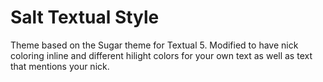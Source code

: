 Salt Textual Style
====================

Theme based on the Sugar theme for Textual 5.  Modified to have nick coloring inline and different hilight colors for your own text as well as text that mentions your nick.


